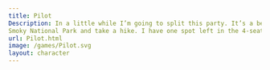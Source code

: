 ```yaml
---
title: Pilot
Description: In a little while I’m going to split this party. It’s a beautiful day so I’m going take a short flight to the Great
Smoky National Park and take a hike. I have one spot left in the 4-seater plane, do you want to join me?
url: Pilot.html
image: /games/Pilot.svg
layout: character
---
```

